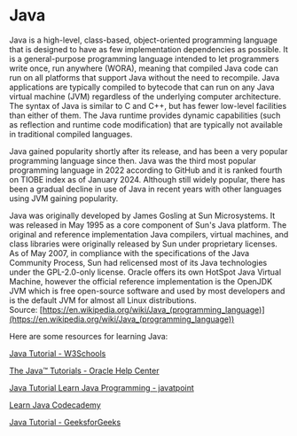 
Java
====

Java is a high-level, class-based, object-oriented programming language that is designed to have as few implementation dependencies as possible. It is a general-purpose programming language intended to let programmers write once, run anywhere (WORA), meaning that compiled Java code can run on all platforms that support Java without the need to recompile. Java applications are typically compiled to bytecode that can run on any Java virtual machine (JVM) regardless of the underlying computer architecture. The syntax of Java is similar to C and C++, but has fewer low-level facilities than either of them. The Java runtime provides dynamic capabilities (such as reflection and runtime code modification) that are typically not available in traditional compiled languages.

Java gained popularity shortly after its release, and has been a very popular programming language since then. Java was the third most popular programming language in 2022 according to GitHub and it is ranked fourth on TIOBE index as of January 2024. Although still widely popular, there has been a gradual decline in use of Java in recent years with other languages using JVM gaining popularity.

Java was originally developed by James Gosling at Sun Microsystems. It was released in May 1995 as a core component of Sun's Java platform. The original and reference implementation Java compilers, virtual machines, and class libraries were originally released by Sun under proprietary licenses. As of May 2007, in compliance with the specifications of the Java Community Process, Sun had relicensed most of its Java technologies under the GPL-2.0-only license. Oracle offers its own HotSpot Java Virtual Machine, however the official reference implementation is the OpenJDK JVM which is free open-source software and used by most developers and is the default JVM for almost all Linux distributions.  
Source: [https://en.wikipedia.org/wiki/Java_(programming_language)](https://en.wikipedia.org/wiki/Java_(programming_language))

Here are some resources for learning Java:

[Java Tutorial - W3Schools](https://www.w3schools.com/java/)

[The Java™ Tutorials - Oracle Help Center](https://docs.oracle.com/javase/tutorial/)

[Java Tutorial  Learn Java Programming - javatpoint](https://www.javatpoint.com/java-tutorial)

[Learn Java  Codecademy](https://www.codecademy.com/learn/learn-java)

[Java Tutorial - GeeksforGeeks](https://www.geeksforgeeks.org/java-tutorial/)

